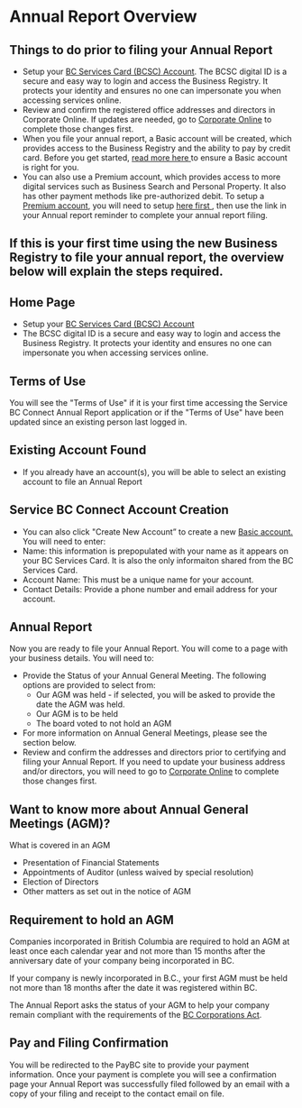 # Annual Report Overview

## Things to do prior to filing your Annual Report
- Setup your <a href="https://id.gov.bc.ca/account/" target="_blank">BC Services Card (BCSC) Account</a>. The BCSC digital ID is a secure and easy way to login and access the Business Registry. It protects your identity and ensures no one can impersonate you when accessing services online. 
- Review and confirm the registered office addresses and directors in Corporate Online. If updates are needed, go to <a href="https://www.corporateonline.gov.bc.ca" target="_blank">Corporate Online</a> to complete those changes first.
- When you file your annual report, a Basic account will be created, which provides access to the Business Registry and the ability to pay by credit card. Before you get started, <a href ="https://www2.gov.bc.ca/gov/content/employment-business/business/managing-a-business/permits-licences/news-updates/modernization-updates/using-the-business-registry#account"> read more here </a> to ensure a Basic account is right for you.
- You can also use a Premium account, which provides access to more digital services such as Business Search and Personal Property. It also has other payment methods like pre-authorized debit. To setup a <a href ="https://www2.gov.bc.ca/gov/content/employment-business/business/managing-a-business/permits-licences/news-updates/modernization-updates/using-the-business-registry#account">Premium account</a>, you will need to setup <a href = "https://www.account.bcregistry.gov.bc.ca/choose-authentication-method"> here first </a>, then use the link in your Annual report reminder to complete your annual report filing. 

## If this is your first time using the new Business Registry to file your annual report, the overview below will explain the steps required. 

## Home Page
- Setup your <a href="https://id.gov.bc.ca/account/" target="_blank">BC Services Card (BCSC) Account</a> 
- The BCSC digital ID is a secure and easy way to login and access the Business Registry. It protects your identity and ensures no one can impersonate you when accessing services online. 

## Terms of Use
You will see the "Terms of Use" if it is your first time accessing the Service BC Connect Annual Report application or if the "Terms of Use" have been updated since an existing person last logged in.

## Existing Account Found
- If you already have an account(s), you will be able to select an existing account to file an Annual Report

## Service BC Connect Account Creation
- You can also click "Create New Account” to create a new <a href ="https://www2.gov.bc.ca/gov/content/employment-business/business/managing-a-business/permits-licences/news-updates/modernization-updates/using-the-business-registry#account">Basic account.</a>
You will need to enter:
- Name: this information is prepopulated with your name as it appears on your BC Services Card. It is also the only informaiton shared from the BC Services Card.
- Account Name: This must be a unique name for your account. 
- Contact Details: Provide a phone number and email address for your account.

## Annual Report
Now you are ready to file your Annual Report. You will come to a page with your business details. You will need to:
- Provide the Status of your Annual General Meeting. The following options are provided to select from: 
  - Our AGM was held - if selected, you will be asked to provide the date the AGM was held.
  - Our AGM is to be held
  - The board voted to not hold an AGM
- For more information on Annual General Meetings, please see the section below.
- Review and confirm the addresses and directors prior to certifying and filing your Annual Report. If you need to update your business address and/or directors, you will need to go to <a href="https://www.corporateonline.gov.bc.ca" target="_blank">Corporate Online</a> to complete those changes first.

## Want to know more about Annual General Meetings (AGM)?
What is covered in an AGM
- Presentation of Financial Statements
- Appointments of Auditor (unless waived by special resolution)
- Election of Directors
- Other matters as set out in the notice of AGM

## Requirement to hold an AGM
Companies incorporated in British Columbia are required to hold an AGM at least once each calendar year and not more than 15 months after the anniversary date of your company being incorporated in BC.
 
If your company is newly incorporated in B.C., your first AGM must be held not more than 18 months after the date it was registered within BC.

The Annual Report asks the status of your AGM to help your company remain compliant with the requirements of the <a href="https://www.bclaws.gov.bc.ca/civix/document/id/complete/statreg/02057_00_multi" target="_blank"> BC Corporations Act</a>.

## Pay and Filing Confirmation
You will be redirected to the PayBC site to provide your payment information. Once your payment is complete you will see a confirmation page your Annual Report was successfully filed followed by an email with a copy of your filing and receipt to the contact email on file.

